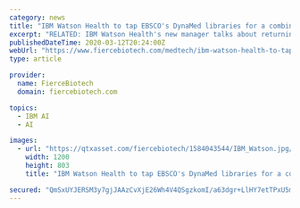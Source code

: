 ```yaml
---
category: news
title: "IBM Watson Health to tap EBSCO's DynaMed libraries for a combined AI drug information suite"
excerpt: "RELATED: IBM Watson Health's new manager talks about returning to basics, doubling down IBM’s Micromedex and Watson programs employ artificial intelligence and natural language processing with the goal of providing users a conversational approach for searching drug information—similar to Big Blue’s previous approaches in oncology and ..."
publishedDateTime: 2020-03-12T20:24:00Z
webUrl: "https://www.fiercebiotech.com/medtech/ibm-watson-health-to-tap-ebsco-s-dynamed-libraries-for-a-combined-ai-drug-information-suite"
type: article

provider:
  name: FierceBiotech
  domain: fiercebiotech.com

topics:
  - IBM AI
  - AI

images:
  - url: "https://qtxasset.com/fiercebiotech/1584043544/IBM_Watson.jpg/IBM_Watson.jpg?O_jG5rsopS3DHTncRsKFiffFsacRkMDY"
    width: 1200
    height: 803
    title: "IBM Watson Health to tap EBSCO's DynaMed libraries for a combined AI drug information suite"

secured: "QmSxUYJERSM3y7gjJAAzCvXjE26Wh4V4QSgzkomI/a63dgr+LlHY7etTPxU5mVP/DIAdlnbrLTbxsBEt9Y+YhCz7iYeFxzf+USkpadbb/4/iIqFLm1t6+t9ziyTjUgmGGuRsd8w63+9A1KHJSi8/qT4DAiCKJVWCbbapAZoIhhxylPtZIECn1qsLbK2jxz4NddEX8yawMmtLg4AdcSRkwb6MxP0Fk3bhJVNAnRmKr3gaH3lFxZuMVImXFFmM4wyrc44h0GoUT4FY1ce5gSpnWQ90SCbOXf/G4cfuvNN1SYEcPdsxi2xw7ZORh9rX7eV+Zq6lmrNLw3i7QNgcUyAYH2hLNdSPn6mF8pJhaPZFqEdU2mMmzCiDcle5s1gt45tDHBCqrDxlHyOWKhIEBKyjHhDXaL5yObsgW1VI7UMJQ+JnLifoYfXggbb8IyBn3s92/25E46JWTFVbKO8Y+LaGAYhSlxmjP7hhixr6RO7cnvc=;oiGPzXnGcFKoKWdVpDqVXA=="
---
```


